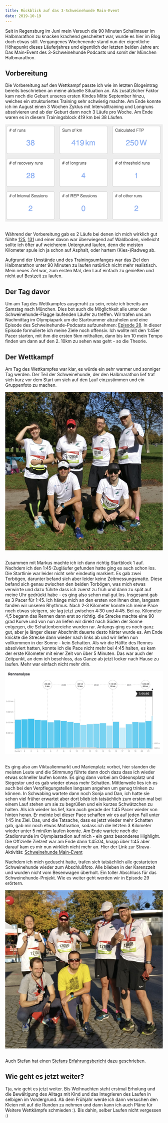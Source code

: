 ```yaml
---
title: Rückblick auf das 3-Schweinehunde Main-Event
date: 2019-10-19
---
```


Seit in Regensburg im Juni mein Versuch die 90 Minuten Schallmauer im Halbmarathon zu knacken krachend gescheitert war, wurde es hier im Blog doch etwas still. Vergangenes Wochenende stand nun der eigentliche Höhepunkt dieses Läuferjahres und eigentlich der letzten beiden Jahre an: Das Main-Event des 3-Schweinehunde Podcasts und somit der München Halbmarathon.

## Vorbereitung

Die Vorbereitung auf den Wettkampf passte ich wie im letzten Blogeintrag bereits beschrieben an meine aktuelle Situation an. Als zusätzlicher Faktor kam noch die Geburt unseres ersten Kindes Mitte September hinzu, welches ein strukturiertes Training sehr schwierig machte. Am Ende konnte ich im August einen 3 Wochen Zyklus mit Intervalltraining und Longruns absolvieren und ab der Geburt dann noch 3 Läufe pro Woche. Am Ende waren es in diesem Trainingsblock 419 km bei 38 Läufen.

[<img src='/assets/images/Bildschirmfoto-2019-10-18-um-20.48.44.png' class='w-4/5' align='center'/>](/assets/images/Bildschirmfoto-2019-10-18-um-20.48.44.png)<br><br>

Während der Vorbereitung gab es 2 Läufe bei denen ich mich wirklich gut fühlte <a href='https://www.strava.com/activities/2722588187' class='external' target='_blank' rel='noopener'>125</a>, <a href='https://www.strava.com/activities/2762433511' class='external' target='_blank' rel='noopener'>131</a> und einer davon war überwiegend auf Waldboden, vielleicht sollte ich öfter auf weicherem Untergrund laufen, denn die meisten Kilometer spule ich ja schon auf Asphalt, oder hartem (Kies-)Radweg ab.

Aufgrund der Umstände und des Trainingsumfanges war das Ziel den Halbmarathon unter 90 Minuten zu laufen natürlich nicht mehr realistisch. Mein neues Ziel war, zum ersten Mal, den Lauf einfach zu genießen und nicht auf Bestzeit zu laufen.

## Der Tag davor

Um am Tag des Wettkampfes ausgeruht zu sein, reiste ich bereits am Samstag nach München. Dies bot auch die Möglichkeit alle unter der Schweinehunde-Flagge laufenden Läufer zu treffen. Wir trafen uns am Nachmittag im Olympiapark um die Startnummer abzuholen und eine Episode des Schweinehunde-Podcasts aufzunehmen: <a href='https://3-schweinehun.de/2019/10/12/episode28.html#fe2e354e' class='external' target='_blank' rel='noopener'>Episode 28</a>. In dieser Episode formulierte ich meine Ziele noch offensiv. Ich wollte mit den 1:45er Pacer starten, mit ihm die ersten 5km mithalten, dann bis km 10 mein Tempo finden um dann auf den 2. 10km zu sehen was geht - so die Theorie.

## Der Wettkampf

Am Tag des Wettkampfes war klar, es würde ein sehr warmer und sonniger Tag werden. Der Teil der Schweinehunde, der den Halbmarathon lief traf sich kurz vor dem Start um sich auf den Lauf einzustimmen und ein Gruppenfoto zu machen.

[<img src='/assets/images/Photo-13.10.19-12-56-32.jpg' class='w-4/5' align='center'/>](/assets/images/Photo-13.10.19-12-56-32.jpg)<br><br>

Zusammen mit Markus machte ich ich dann richtig Startblock 1 auf. Nachdem ich den 1:45-Zugläufer gefunden hatte ging es auch schon los. Die Startlinie war leider nicht sehr eindeutig markiert. Es gab zwei Torbögen, darunter befand sich aber leider keine Zeitmessungsmatte. Diese befand sich genau zwischen den beiden Torbögen, was mich etwas verwirrte und dazu führte dass ich zuerst zu früh und dann zu spät auf meine Uhr gedrückt habe - es ging also schon mal gut los. Insgesamt gab es 3 Pacer für 1:45. Ich hänge mich an den ersten von ihnen dran, langsam fanden wir unseren Rhythmus. Nach 2-3 Kilometer konnte ich meine Pace noch etwas steigern, sie lag jetzt zwischen 4:30 und 4:45. Bei ca. Kilometer 4,5 begann das Rennen dann erst so richtig. die Strecke machte eine 90 grad Kurve und von nun an liefen wir direkt nach Süden der Sonne entgegen, die Schattenbereiche wurden rar. Anfangs ging es noch ganz gut, aber je länger dieser Abschnitt dauerte desto härter wurde es. Am Ende knickte die Strecke dann wieder nach links ab und wir liefen nun vollkommen in der Sonne - kein Schatten. Als wir die Hälfte des Rennes absolviert hatten, konnte ich die Pace nicht mehr bei 4:45 halten, es kam der erste Kilometer mit einer Zeit von über 5 Minuten. Das war auch der Zeitpunkt, an dem ich beschloss, das Ganze ab jetzt locker nach Hause zu laufen. Mehr war einfach nicht mehr drin.

[<img src='/assets/images/Bildschirmfoto-2019-10-18-um-21.42.02.png' class='w-4/5' align='center'/>](/assets/images/Bildschirmfoto-2019-10-18-um-21.42.02.png)<br><br>

Es ging also am Viktualienmarkt und Marienplatz vorbei, hier standen die meisten Leute und die Stimmung führte dann doch dazu dass ich wieder etwas schneller laufen konnte. Es ging dann vorbei am Odeonsplatz und Siegestor und es gab wieder etwas mehr Schatten. Mittlerweile lies ich es auch bei den Verpflegungstellen langsam angehen um genug trinken zu können. In Schwabing wartete dann noch Sonja und Dan, ich hatte sie schon viel früher erwartet aber dort blieb ich tatsächlich zum ersten mal bei einem Lauf stehen um sie zu begrüßen und ein kurzes Schwätzchen zu halten. Als ich wieder los lief, kam auch gerade der 1:45 Pacer wieder von hinten heran. Er meinte bei dieser Pace schaffen wir es auf jeden Fall unter 1:45 ins Ziel. Das, und die Tatsache, dass es jetzt wieder mehr Schatten gab, gab mir noch etwas Motivation, sodass ich die letzten 3 Kilometer wieder unter 5 min/km laufen konnte. Am Ende wartete noch die Stadionrunde im Olympiastadion auf mich - ein ganz besonderes Highlight. Die Offizielle Zielzeit war am Ende dann 1:45:04, knapp über 1:45 aber darauf kam es mir nun wirklich nicht mehr an. Hier der Link zur Strava-Aktivität: <a href='https://www.strava.com/activities/2785682474/overview' class='external' target='_blank' rel='noopener'>Schweinehunde Main-Event</a>

Nachdem ich mich geduscht hatte, trafen sich tatsächlich alle gestarteten Schweinehunde wieder zum Abschlußfoto. Alle blieben in der Karenzzeit und wurden nicht vom Besenwagen überholt. Ein toller Abschluss für das Schweinehunde-Projekt. Wie es weiter geht werden wir in Episode 29 erörtern.

[<img src='/assets/images/Photo-13.10.19-16-58-48.jpg' class='w-4/5' align='center'/>](/assets/images/Photo-13.10.19-16-58-48.jpg)<br><br>

Auch Stefan hat einen <a href='https://www.informatom.com/2019/10/17/breaking_three.html' class='external' target='_blank' rel='noopener'>Stefans Erfahrungsbericht</a> dazu geschrieben.

## Wie geht es jetzt weiter?

Tja, wie geht es jetzt weiter. Bis Weihnachten steht erstmal Erholung und die Bewältigung des Alltags mit Kind und das Integrieren des Laufen in selbigen im Vordergrund. Ab dem Frühjahr werde ich dann versuchen den Kleien mit auf die Runden zu nehmen und dann kann ich auch Pläne für Weitere Wettkämpfe schmieden :). Bis dahin, selber Laufen nicht vergessen :)<br><br>
